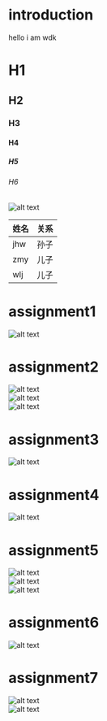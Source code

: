 # introduction
hello i am wdk  
# H1
## H2
### H3
#### H4
##### H5
###### H6

![alt text](https://raw.githubusercontent.com/shiep18/EIS2020/master/markdowncheatsheet.JPG)  

|姓名|关系|
|-----|-----|
|jhw|孙子|
|zmy|儿子|
|wlj|儿子|

# assignment1
![alt text](https://github.com/ophwsjtu18/ohw20f/blob/main/wdk/assignment/1/63.png)  

# assignment2
![alt text](https://github.com/ophwsjtu18/ohw20f/blob/main/wdk/assignment/2/1.png)  
![alt text](https://github.com/ophwsjtu18/ohw20f/blob/main/wdk/assignment/2/2.png)  
![alt text](https://github.com/ophwsjtu18/ohw20f/blob/main/wdk/assignment/2/3.png)  

# assignment3
![alt text](https://github.com/ophwsjtu18/ohw20f/blob/main/wdk/assignment/3/floor.png)  

# assignment4
![alt text](https://github.com/ophwsjtu18/ohw20f/blob/main/wdk/assignment/4/result.png)  

# assignment5
![alt text](https://github.com/ophwsjtu18/ohw20f/blob/main/wdk/assignment/5/pencontainer.png)  
![alt text](https://github.com/ophwsjtu18/ohw20f/blob/main/wdk/assignment/5/flower.png)  
![alt text](https://github.com/ophwsjtu18/ohw20f/blob/main/wdk/assignment/5/star.png)  

# assignment6
![alt text](https://github.com/ophwsjtu18/ohw20f/blob/main/wdk/assignment/6/houses.png)  

# assignment7
![alt text](https://github.com/ophwsjtu18/ohw20f/blob/main/wdk/assignment/7/1.png)  
![alt text](https://github.com/ophwsjtu18/ohw20f/blob/main/wdk/assignment/7/2.gif)  
